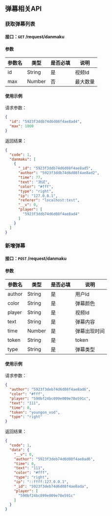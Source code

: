 ## 弹幕相关API
### 获取弹幕列表
#### 接口：`GET` /request/danmaku
#### 参数



参数名 | 类型 | 是否必填 | 说明
--- | --- | --- | ---
id | String | 是 | 视频Id
max | Number | 否 | 最大数量



#### 使用示例

请求参数：

```json
{
  "id": "5923f3ddb74d6d08f4ae8ad4",
  "max": 1000
}
```

返回结果：

```json
{
  "code": 1,
  "danmaku": [
    {
      "_id": "5923f3ddb74d6d08f4ae8ad5",
      "author": "5923f3ddb74d6d08f4ae8ad2",
      "time": 77,
      "text": "测试",
      "color": "#fff",
      "type": "right",
      "ip": "127.0.0.1",
      "referer": "localhost:test",
      "__v": 0,
      "player": [
        "5923f3ddb74d6d08f4ae8ad4"
      ]
    }
  ]
}
```
### 新增弹幕
#### 接口：`POST` /request/danmaku
#### 参数



参数名 | 类型 | 是否必填 | 说明
--- | --- | --- | ---
author | String | 是 | 用户Id
color | String | 是 | 弹幕颜色
player | String | 是 | 视频Id
text | String | 是 | 弹幕内容
time | Number | 是 | 弹幕出现时间
token | String | 是 | token
type | String | 是 | 弹幕类型



#### 使用示例

请求参数：

```json
{
  "author": "5923f3deb74d6d08f4ae8ad6",
  "color": "#fff",
  "player": "590bf24bc099e009e78e591c",
  "text": "111",
  "time": 0,
  "token": "youngon_vod",
  "type": "right"
}
```

返回结果：

```json
{
  "code": 1,
  "data": {
    "__v": 0,
    "author": "5923f3deb74d6d08f4ae8ad6",
    "time": 0,
    "text": "111",
    "color": "#fff",
    "type": "right",
    "ip": "::ffff:127.0.0.1",
    "_id": "5923f3deb74d6d08f4ae8ada",
    "player": [
      "590bf24bc099e009e78e591c"
    ]
  }
}
```